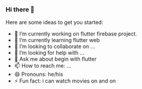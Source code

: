 ### Hi there 👋

<!--
**doshikh/doshikh** is a ✨ _special_ ✨ repository because its `README.md` (this file) appears on your GitHub profile.
-->
Here are some ideas to get you started:

- 🔭 I’m currently working on flutter firebase project.
- 🌱 I’m currently learning flutter web
- 👯 I’m looking to collaborate on ...
- 🤔 I’m looking for help with ...
- 💬 Ask me about begin with flutter
- 📫 How to reach me: ...
- 😄 Pronouns: he/his
- ⚡ Fun fact: i can watch movies on and on
